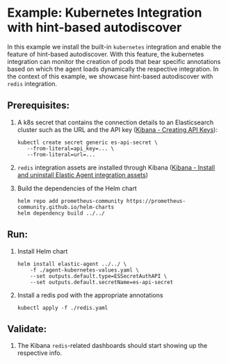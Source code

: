 # Example: Kubernetes Integration with hint-based autodiscover

In this example we install the built-in `kubernetes` integration and enable the feature of hint-based autodiscover. With this feature, the kubernetes integration can monitor the creation of pods that bear specific annotations based on which the agent loads dynamically the respective integration. In the context of this example, we showcase hint-based autodiscover with `redis` integration.

## Prerequisites:
1. A k8s secret that contains the connection details to an Elasticsearch cluster such as the URL and the API key ([Kibana - Creating API Keys](https://www.elastic.co/guide/en/kibana/current/api-keys.html)):
    ```console
    kubectl create secret generic es-api-secret \
       --from-literal=api_key=... \
       --from-literal=url=...
    ```

2. `redis` integration assets are installed through Kibana ([Kibana - Install and uninstall Elastic Agent integration assets](https://www.elastic.co/guide/en/fleet/current/install-uninstall-integration-assets.html))

3. Build the dependencies of the Helm chart
    ```console
    helm repo add prometheus-community https://prometheus-community.github.io/helm-charts
    helm dependency build ../../
    ```
## Run:
1. Install Helm chart
    ```console
    helm install elastic-agent ../../ \
        -f ./agent-kubernetes-values.yaml \
        --set outputs.default.type=ESSecretAuthAPI \
        --set outputs.default.secretName=es-api-secret
    ```

2. Install a redis pod with the appropriate annotations
    ```console
   kubectl apply -f ./redis.yaml
    ```

## Validate:

1. The Kibana `redis`-related dashboards should start showing up the respective info.
